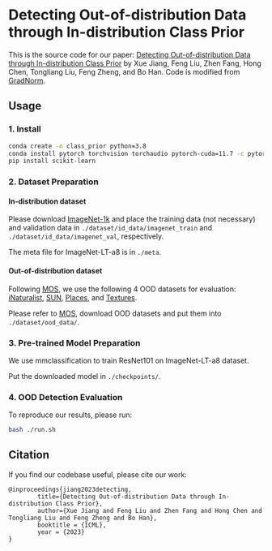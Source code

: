 # Detecting Out-of-distribution Data through In-distribution Class Prior

This is the source code for our paper:
[Detecting Out-of-distribution Data through In-distribution Class Prior](https://github.com/XueJiang16/class_prior)
by Xue Jiang, Feng Liu, Zhen Fang, Hong Chen, Tongliang Liu, Feng Zheng, and Bo Han.
Code is modified from [GradNorm](https://github.com/deeplearning-wisc/gradnorm_ood).


## Usage

### 1. Install

```bash
conda create -n class_prior python=3.8
conda install pytorch torchvision torchaudio pytorch-cuda=11.7 -c pytorch -c nvidia
pip install scikit-learn
```

### 2. Dataset Preparation

#### In-distribution dataset

Please download [ImageNet-1k](http://www.image-net.org/challenges/LSVRC/2012/index) and place the training data (not necessary) and validation data in
`./dataset/id_data/imagenet_train` and  `./dataset/id_data/imagenet_val`, respectively.

The meta file for ImageNet-LT-a8 is in  `./meta`.

#### Out-of-distribution dataset
Following [MOS](https://arxiv.org/pdf/2105.01879.pdf), we use the following 4 OOD datasets for evaluation:
[iNaturalist](https://arxiv.org/pdf/1707.06642.pdf), 
[SUN](https://vision.princeton.edu/projects/2010/SUN/paper.pdf), 
[Places](http://places2.csail.mit.edu/PAMI_places.pdf), 
and [Textures](https://arxiv.org/pdf/1311.3618.pdf).

Please refer to [MOS](https://github.com/deeplearning-wisc/large_scale_ood), download OOD datasets and put them into `./dataset/ood_data/`.


### 3. Pre-trained Model Preparation

We use mmclassification to train ResNet101 on ImageNet-LT-a8 dataset.

Put the downloaded model in `./checkpoints/`.


### 4. OOD Detection Evaluation

To reproduce our results, please run:
```bash
bash ./run.sh
```

## Citation

If you find our codebase useful, please cite our work:
```
@inproceedings{jiang2023detecting,
        title={Detecting Out-of-distribution Data through In-distribution Class Prior}, 
        author={Xue Jiang and Feng Liu and Zhen Fang and Hong Chen and Tongliang Liu and Feng Zheng and Bo Han},
        booktitle = {ICML},
        year = {2023}
}
```
